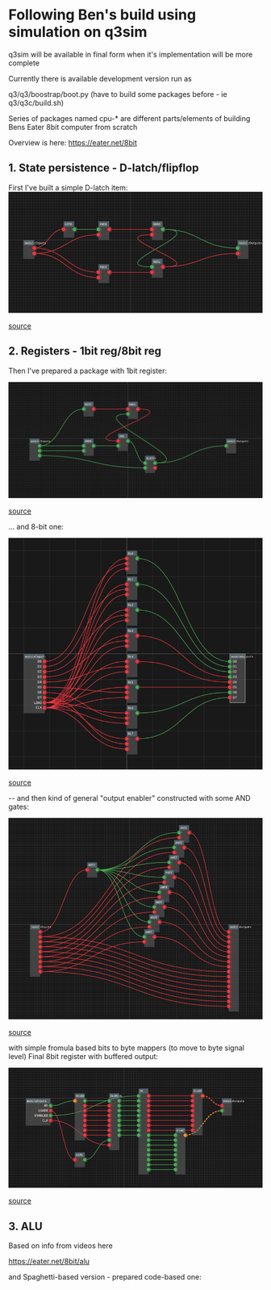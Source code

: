 # Following Ben's build using simulation on q3sim

q3sim will be available in final form when it's implementation will be more complete

Currently there is available development version run as 

q3/q3/boostrap/boot.py (have to build some packages before - ie q3/q3c/build.sh)

Series of packages named cpu-* are different parts/elements of building Bens Eater 8bit computer from scratch 

Overview is here:
https://eater.net/8bit


## 1. State persistence - D-latch/flipflop

First I've built  a simple D-latch item:
![d-latch](../q3/q3/bootstrap/tests/benSAP1/cpu_D_latch.png)

[source](../q3/q3/bootstrap/tests/benSAP1/cpu_D_latch.py)

## 2. Registers - 1bit reg/8bit reg

Then I've prepared a package with 1bit register:

![D-latch-1bitreg](../q3/q3/bootstrap/tests/benSAP1/cpu_D_latch_1bitreg.png)

[source](../q3/q3/bootstrap/tests/benSAP1/cpu_D_latch_1bitreg.py)

... and 8-bit one:

![D-latch-8bitreg](../q3/q3/bootstrap/tests/benSAP1/cpu_D_latch_8bitreg.png)

[source](../q3/q3/bootstrap/tests/benSAP1/cpu_D_latch_8bitreg.py)

-- and then kind of general "output enabler" constructed with some AND gates:

![cpu-OE-8bit-ei](../q3/q3/bootstrap/tests/benSAP1/cpu_OE_8bit_ei.png)

[source](../q3/q3/bootstrap/tests/benSAP1/cpu_OE_8bit_ei.py)

with simple fromula based bits to byte mappers (to move to byte signal level)
Final 8bit register with buffered output:

![cpu-D-latch-8bitreg-ei](../q3/q3/bootstrap/tests/benSAP1/cpu_D_latch_8bitreg_ei.png)

[source](../q3/q3/bootstrap/tests/benSAP1/cpu_D_latch_8bitreg_ei.py)

## 3. ALU

Based on info from videos here

https://eater.net/8bit/alu

and Spaghetti-based version - prepared code-based one:



